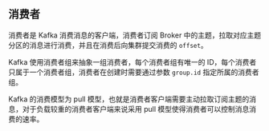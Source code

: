 ## 消费者

消费者是 Kafka 消费消息的客户端，消费者订阅 Broker 中的主题，拉取对应主题分区的消息进行消费，并且在消费后向集群提交消费的 `offset`。

Kafka 使用消费者组来抽象一组消费者，每个消费者组有唯一的 ID，每个消费者只属于一个消费者组，消费者在创建时需要通过参数 `group.id` 指定所属的消费者组。

Kafka 的消费模型为 pull 模型，也就是消费者客户端需要主动拉取订阅主题的消息，对于负载较重的消费者客户端来说采用 pull 模型使得消费者可以控制消息消费的速率。